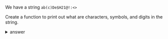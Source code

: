 We have a string `ab(c)De$H21@!:<>`

Create a function to print out what are characters, symbols, and digits in the string.

<details>
  <summary>answer</summary>
  
  ```py
  def organizer(string):
      chars_lst = []
      digits_lst = []
      symbols_lst = []
  
 
      for each_letter in string:
          if each_letter.isalpha():
              chars_lst.append(each_letter)
          elif each_letter.isdigit():
              digits_lst.append(each_letter)
          else:
              symbols_lst.append(each_letter)
      print(chars_lst)
      print(digits_lst)
      print(symbols_lst)
  ```
  
  ```
  ['a', 'b', 'c', 'D', 'e', 'H']
  ['2', '1']
  ['(', ')', '$', '@', '!', ':', '<', '>']
  ```
</details>
